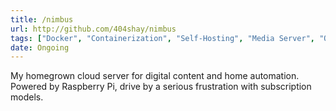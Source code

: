 ```yaml
---
title: /nimbus
url: http://github.com/404shay/nimbus
tags: ["Docker", "Containerization", "Self-Hosting", "Media Server", "Open Source", "Debian", "Personal Cloud"]
date: Ongoing
---
```


My homegrown cloud server for digital content and home automation. Powered by Raspberry Pi, drive by a serious frustration with subscription models.
